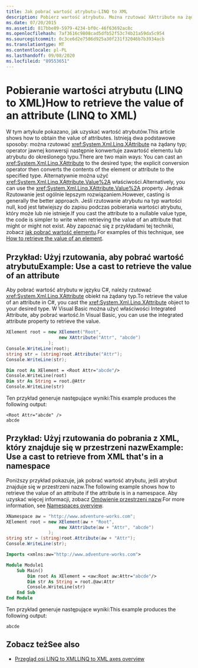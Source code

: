 ```yaml
---
title: Jak pobrać wartość atrybutu-LINQ to XML
description: Pobierz wartość atrybutu. Można rzutować XAttribute na żądany typ lub użyć właściwości XAttribute. Value.
ms.date: 07/20/2015
ms.assetid: 817bbe89-5979-4234-bf0c-46f63692ac8c
ms.openlocfilehash: 7af3616c9808cad5dfb52f53c74b21a59da5c954
ms.sourcegitcommit: 0c3ce6d2e7586d925a30f231f32046b7b3934acb
ms.translationtype: MT
ms.contentlocale: pl-PL
ms.lasthandoff: 09/08/2020
ms.locfileid: "89553651"
---
```

# <a name="how-to-retrieve-the-value-of-an-attribute-linq-to-xml"></a><span data-ttu-id="17e74-104">Pobieranie wartości atrybutu (LINQ to XML)</span><span class="sxs-lookup"><span data-stu-id="17e74-104">How to retrieve the value of an attribute (LINQ to XML)</span></span>

<span data-ttu-id="17e74-105">W tym artykule pokazano, jak uzyskać wartość atrybutów.</span><span class="sxs-lookup"><span data-stu-id="17e74-105">This article shows how to obtain the value of attributes.</span></span> <span data-ttu-id="17e74-106">Istnieją dwa podstawowe sposoby: można rzutować <xref:System.Xml.Linq.XAttribute> na żądany typ; operator jawnej konwersji następnie konwertuje zawartość elementu lub atrybutu do określonego typu.</span><span class="sxs-lookup"><span data-stu-id="17e74-106">There are two main ways: You can cast an <xref:System.Xml.Linq.XAttribute> to the desired type; the explicit conversion operator then converts the contents of the element or attribute to the specified type.</span></span> <span data-ttu-id="17e74-107">Alternatywnie można użyć <xref:System.Xml.Linq.XAttribute.Value%2A> właściwości.</span><span class="sxs-lookup"><span data-stu-id="17e74-107">Alternatively, you can use the <xref:System.Xml.Linq.XAttribute.Value%2A> property.</span></span> <span data-ttu-id="17e74-108">Jednak Rzutowanie jest ogólnie lepszym rozwiązaniem.</span><span class="sxs-lookup"><span data-stu-id="17e74-108">However, casting is generally the better approach.</span></span> <span data-ttu-id="17e74-109">Jeśli rzutowanie atrybutu na typ wartości null, kod jest łatwiejszy do zapisu podczas pobierania wartości atrybutu, który może lub nie istnieje.</span><span class="sxs-lookup"><span data-stu-id="17e74-109">If you cast the attribute to a nullable value type, the code is simpler to write when retrieving the value of an attribute that might or might not exist.</span></span> <span data-ttu-id="17e74-110">Aby zapoznać się z przykładami tej techniki, zobacz [jak pobrać wartość elementu](retrieve-value-element.md).</span><span class="sxs-lookup"><span data-stu-id="17e74-110">For examples of this technique, see [How to retrieve the value of an element](retrieve-value-element.md).</span></span>

## <a name="example-use-a-cast-to-retrieve-the-value-of-an-attribute"></a><span data-ttu-id="17e74-111">Przykład: Użyj rzutowania, aby pobrać wartość atrybutu</span><span class="sxs-lookup"><span data-stu-id="17e74-111">Example: Use a cast to retrieve the value of an attribute</span></span>

<span data-ttu-id="17e74-112">Aby pobrać wartość atrybutu w języku C#, należy rzutować <xref:System.Xml.Linq.XAttribute> obiekt na żądany typ.</span><span class="sxs-lookup"><span data-stu-id="17e74-112">To retrieve the value of an attribute in C#, you cast the <xref:System.Xml.Linq.XAttribute> object to your desired type.</span></span> <span data-ttu-id="17e74-113">W Visual Basic można użyć właściwości Integrated Attribute, aby pobrać wartość.</span><span class="sxs-lookup"><span data-stu-id="17e74-113">In Visual Basic, you can use the integrated attribute property to retrieve the value.</span></span>

```csharp
XElement root = new XElement("Root",
                    new XAttribute("Attr", "abcde")
                );
Console.WriteLine(root);
string str = (string)root.Attribute("Attr");
Console.WriteLine(str);
```

```vb
Dim root As XElement = <Root Attr="abcde"/>
Console.WriteLine(root)
Dim str As String = root.@Attr
Console.WriteLine(str)
```

<span data-ttu-id="17e74-114">Ten przykład generuje następujące wyniki:</span><span class="sxs-lookup"><span data-stu-id="17e74-114">This example produces the following output:</span></span>

```output
<Root Attr="abcde" />
abcde
```

## <a name="example-use-a-cast-to-retrieve-from-xml-thats-in-a-namespace"></a><span data-ttu-id="17e74-115">Przykład: Użyj rzutowania do pobrania z XML, który znajduje się w przestrzeni nazw</span><span class="sxs-lookup"><span data-stu-id="17e74-115">Example: Use a cast to retrieve from XML that's in a namespace</span></span>

<span data-ttu-id="17e74-116">Poniższy przykład pokazuje, jak pobrać wartość atrybutu, jeśli atrybut znajduje się w przestrzeni nazw.</span><span class="sxs-lookup"><span data-stu-id="17e74-116">The following example shows how to retrieve the value of an attribute if the attribute is in a namespace.</span></span> <span data-ttu-id="17e74-117">Aby uzyskać więcej informacji, zobacz [Omówienie przestrzeni nazw](namespaces-overview.md).</span><span class="sxs-lookup"><span data-stu-id="17e74-117">For more information, see [Namespaces overview](namespaces-overview.md).</span></span>

```csharp
XNamespace aw = "http://www.adventure-works.com";
XElement root = new XElement(aw + "Root",
                    new XAttribute(aw + "Attr", "abcde")
                );
string str = (string)root.Attribute(aw + "Attr");
Console.WriteLine(str);
```

```vb
Imports <xmlns:aw="http://www.adventure-works.com">

Module Module1
    Sub Main()
        Dim root As XElement = <aw:Root aw:Attr="abcde"/>
        Dim str As String = root.@aw:Attr
        Console.WriteLine(str)
    End Sub
End Module
```

<span data-ttu-id="17e74-118">Ten przykład generuje następujące wyniki:</span><span class="sxs-lookup"><span data-stu-id="17e74-118">This example produces the following output:</span></span>

```output
abcde
```

## <a name="see-also"></a><span data-ttu-id="17e74-119">Zobacz też</span><span class="sxs-lookup"><span data-stu-id="17e74-119">See also</span></span>

- [<span data-ttu-id="17e74-120">Przegląd osi LINQ to XML</span><span class="sxs-lookup"><span data-stu-id="17e74-120">LINQ to XML axes overview</span></span>](linq-xml-axes-overview.md)
